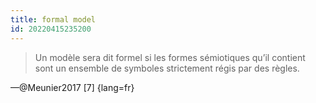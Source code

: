 ```yaml
---
title: formal model
id: 20220415235200
---
```


>Un modèle sera dit formel si les formes sémiotiques qu’il contient sont un ensemble de symboles strictement régis par des règles.

—@Meunier2017 [7] {lang=fr}

